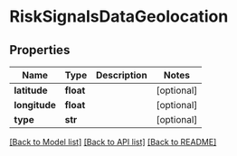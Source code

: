 # RiskSignalsDataGeolocation

## Properties
Name | Type | Description | Notes
------------ | ------------- | ------------- | -------------
**latitude** | **float** |  | [optional] 
**longitude** | **float** |  | [optional] 
**type** | **str** |  | [optional] 

[[Back to Model list]](../README.md#documentation-for-models) [[Back to API list]](../README.md#documentation-for-api-endpoints) [[Back to README]](../README.md)

